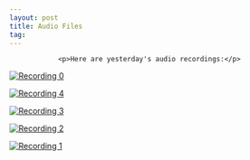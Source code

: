 ```yaml
---
layout: post
title: Audio Files
tag: 
---
```



                <p>Here are yesterday's audio recordings:</p>
<p><a id="p545" rel="attachment" title="Recording 0" href="http://mazedlx.net/?attachment_id=545"><img title="Recording 0" alt="Recording 0" src="http://mazedlx.net/wp-content/themes/default/images/audio.jpg" /></a></p>
<p><a title="Recording #1" rel="attachment" id="p139" href="http://mazedlx.net/?attachment_id=139" /></p>
<p><a title="Recording 4" rel="attachment" id="p549" href="http://mazedlx.net/?attachment_id=549"><img alt="Recording 4" title="Recording 4" src="http://mazedlx.net/wp-content/themes/default/images/audio.jpg" /></a></p>
<p><a title="Recording 3" rel="attachment" id="p548" href="http://mazedlx.net/?attachment_id=548"><img alt="Recording 3" title="Recording 3" src="http://mazedlx.net/wp-content/themes/default/images/audio.jpg" /></a></p>
<p><a title="Recording 2" rel="attachment" id="p547" href="http://mazedlx.net/?attachment_id=547"><img alt="Recording 2" title="Recording 2" src="http://mazedlx.net/wp-content/themes/default/images/audio.jpg" /></a></p>
<p><a title="Recording 1" rel="attachment" id="p546" href="http://mazedlx.net/?attachment_id=546"><img alt="Recording 1" title="Recording 1" src="http://mazedlx.net/wp-content/themes/default/images/audio.jpg" /></a></p>
            
